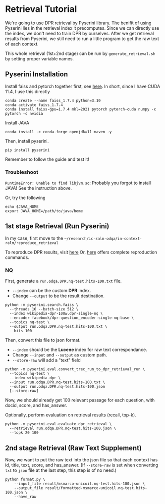 # Retrieval Tutorial
We're going to use DPR retrieval by Pyserini library. The benifit of using Pyserini lies in the retrieval index it precomputes. Since we can directly use the index, we don't need to train DPR by ourselves.
After we get retrieval results from Pyserini, we still need to run a little program to get the raw text of each context.

This whole retrieval (1st+2nd stage) can be run by `generate_retrieval.sh` by setting proper variable names.

## Pyserini Installation
Install faiss and pytorch together first, see [here]("https://github.com/facebookresearch/faiss/blob/main/INSTALL.md").
In short, since I have CUDA 11.4, I use this directly
```
conda create --name faiss_1.7.4 python=3.10
conda activate faiss_1.7.4
conda install faiss-gpu=1.7.4 mkl=2021 pytorch pytorch-cuda numpy -c pytorch -c nvidia
```

Install JAVA
```
conda install -c conda-forge openjdk=11 maven -y
```

Then, install pyserini.
```
pip install pyserini
```
Remember to follow the guide and test it!

### Troubleshoot
`RuntimeError: Unable to find libjvm.so`: Probably you forgot to install JAVA! See the instruction above.

Or, try the following
```
echo $JAVA_HOME
export JAVA_HOME=/path/to/java/home
```

## 1st stage Retrieval (Run Pyserini)
In my case, first move to the `~/research/ic-ralm-odqa/in-context-ralm/reproduce_retrieval`

To reproduce DPR results, visit [here]("https://github.com/castorini/pyserini/blob/master/docs/experiments-dpr.md")
Or, [here]("https://castorini.github.io/pyserini/2cr/odqa.html") offers complete reproduction commands.

### NQ 
First, generate a `run.odqa.DPR.nq-test.hits-100.txt` file. 
* `--index` can be the custom **DPR** index.
* Change `--output` to be the result destination.

```
python -m pyserini.search.faiss \
  --threads 16 --batch-size 512 \
  --index wikipedia-dpr-100w.dpr-single-nq \
  --encoder facebook/dpr-question_encoder-single-nq-base \
  --topics nq-test \
  --output run.odqa.DPR.nq-test.hits-100.txt \
  --hits 100
```

Then, convert this file to json format.
* `--index` should be the **Lucene** index for raw text correspondance.
* Change `--input` and `--output` as custom path.
* `--store-raw` will add a "text" field 


```
python -m pyserini.eval.convert_trec_run_to_dpr_retrieval_run \
  --topics nq-test \
  --index wikipedia-dpr \
  --input run.odqa.DPR.nq-test.hits-100.txt \
  --output run.odqa.DPR.nq-test.hits-100.json
  [--store-raw]
```

Now, we should already get 100 relevant passage for each question, with docid, score, and has_answer.

Optionally, perform evaluation on retrieval results (recall, top-k).
```
python -m pyserini.eval.evaluate_dpr_retrieval \
  --retrieval run.odqa.DPR.nq-test.hits-100.json \
  --topk 20 100
```

## 2nd stage Retrieval (Raw Text Supplement)
Now, we want to put the raw text into the json file so that each context has id, title, text, score, and has_answer.
(If `--store-raw` is set when converting `txt` to `json` file at the last step, this step is of no need.)

<!-- ```
python format.py \
    --faiss_index_dir ~/research/data_augmentation/faiss_index/all \
    --lucene_index_dir ~/research/data_augmentation/lucene_index_orig_para1 \
    --no_raw_text_file result/myindex.nq-test.hits-100.json \
``` -->
```
python format.py \
    --input_file result/msmarco-unicoil.nq-test.hits-100.json \
    --output_file result/formatted-msmarco-unicoil.nq-test.hits-100.json \
    --have_raw
```
